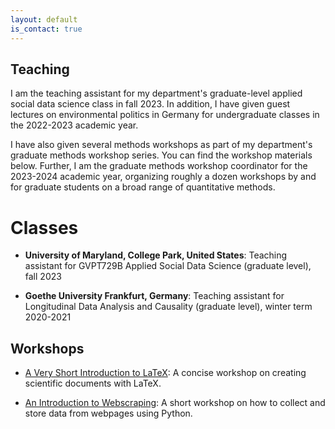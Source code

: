 ```yaml
---
layout: default
is_contact: true
---
```


## Teaching

I am the teaching assistant for my department's graduate-level applied social data science class in fall 2023. In addition, I have given guest lectures on environmental politics in Germany for undergraduate classes in the 2022-2023 academic year.

I have also given several methods workshops as part of my department's graduate methods workshop series. You can find the workshop materials below. Further, I am the graduate methods workshop coordinator for the 2023-2024 academic year, organizing roughly a dozen workshops by and for graduate students on a broad range of quantitative methods. 

# Classes

* **University of Maryland, College Park, United States**: Teaching assistant for GVPT729B Applied Social Data Science (graduate level), fall 2023

* **Goethe University Frankfurt, Germany**: Teaching assistant for Longitudinal Data Analysis and Causality (graduate level), winter term 2020-2021

## Workshops

* [A Very Short Introduction to LaTeX](/latex): A concise workshop on creating scientific documents with LaTeX.

* [An Introduction to Webscraping](/scraper): A short workshop on how to collect and store data from webpages using Python. 
